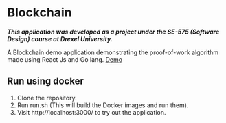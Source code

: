 # Blockchain

***This application was developed as a project under the SE-575 (Software Design) course at Drexel University.***

A Blockchain demo application demonstrating the proof-of-work algorithm made using React Js and Go lang.
[Demo](https://se575-blockchain-demo.herokuapp.com/)

## Run using docker

1. Clone the repository.
2. Run run.sh (This will build the Docker images and run them).
3. Visit http://localhost:3000/ to try out the application.
